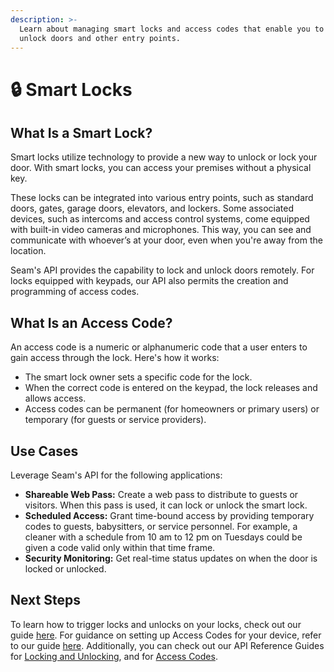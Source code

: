 ```yaml
---
description: >-
  Learn about managing smart locks and access codes that enable you to lock and
  unlock doors and other entry points.
---
```


# 🔒 Smart Locks

## What Is a Smart Lock?

Smart locks utilize technology to provide a new way to unlock or lock your door. With smart locks, you can access your premises without a physical key.

These locks can be integrated into various entry points, such as standard doors, gates, garage doors, elevators, and lockers. Some associated devices, such as intercoms and access control systems, come equipped with built-in video cameras and microphones. This way, you can see and communicate with whoever’s at your door, even when you're away from the location.

Seam's API provides the capability to lock and unlock doors remotely. For locks equipped with keypads, our API also permits the creation and programming of access codes.

## What Is an Access Code?

An access code is a numeric or alphanumeric code that a user enters to gain access through the lock. Here's how it works:

* The smart lock owner sets a specific code for the lock.
* When the correct code is entered on the keypad, the lock releases and allows access.
* Access codes can be permanent (for homeowners or primary users) or temporary (for guests or service providers).

## **Use Cases**

Leverage Seam's API for the following applications:

* **Shareable Web Pass:** Create a web pass to distribute to guests or visitors. When this pass is used, it can lock or unlock the smart lock.
* **Scheduled Access:** Grant time-bound access by providing temporary codes to guests, babysitters, or service personnel. For example, a cleaner with a schedule from 10 am to 12 pm on Tuesdays could be given a code valid only within that time frame.
* **Security Monitoring:** Get real-time status updates on when the door is locked or unlocked.

## **Next Steps**

To learn how to trigger locks and unlocks on your locks, check out our guide [here](lock-and-unlock.md). For guidance on setting up Access Codes for your device, refer to our guide [here](access-codes/). Additionally, you can check out our API Reference Guides for [Locking and Unlocking](../../api-clients/locks/), and for [Access Codes](../../api-clients/access-codes/).
